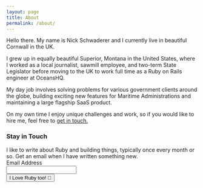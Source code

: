 ```yaml
---
layout: page
title: About
permalink: /about/
---
```


Hello there. My name is Nick Schwaderer and I currently live in beautiful Cornwall
in the UK.

I grew up in equally beautiful Superior, Montana in the United States, where
I worked as a local journalist, sawmill employee, and two-term State Legislator
before moving to the UK to work full time as a Ruby on Rails engineer at OceansHQ.

My day job involves solving problems for various government clients around the
globe, building exciting new features for Maritime Administrations and maintaining
a large flagship SaaS product.

On my own time I enjoy unique challenges and work, so if you would like to hire
me, feel free to [get in touch.](mailto:nicholas.schwaderer@gmail.com)

<form action="https://www.getdrip.com/forms/275494850/submissions" method="post" data-drip-embedded-form="275494850">
  <h3 data-drip-attribute="headline">Stay in Touch</h3>
  <div data-drip-attribute="description">I like to write about Ruby and building things, typically once every month or so. Get an email when I have written something new.</div>
    <div>
        <label for="drip-email">Email Address</label><br />
        <input type="email" id="drip-email" name="fields[email]" value="" />
    </div>
  <div>
    <input type="submit" value="I Love Ruby too! 💎" data-drip-attribute="sign-up-button" />
  </div>
</form>
